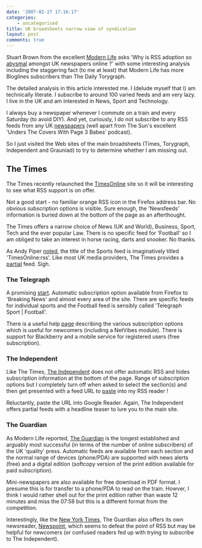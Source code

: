 ```yaml
---
date: '2007-02-27 17:16:17'
categories:
    - uncategorised
title: UK broadsheets narrow view of syndication
layout: post
comments: true
---
```

Stuart Brown from the excellent
[Modern Life](http://www.modernlifeisrubbish.co.uk/) asks 'Why is RSS
adoption so
[abysmal](http://www.modernlifeisrubbish.co.uk/article/why-is-rss-adoption-so-abysmal-amongst-uk-newspapers-online)
amongst UK newspapers online ?' with some interesting analysis
including the staggering fact (to me at least) that Modern Life has
more Bloglines subscribers than The Daily Torygraph.

The detailed analysis in this article interested me. I (delude myself
that I) am technically literate. I subscribe to around 100 varied feeds
and am very lazy. I live in the UK and am interested in News, Sport and
Technology.

I always buy a newspaper whenever I commute on a train and every
Saturday (to avoid DIY). And yet, curiously, I do not subscribe to any
RSS feeds from any UK
[newspapers](http://www.nbrightside.com/blog/2006/06/14/the-imminent-death-of-newspapers/)
(well apart from The Sun's excellent 'Unders The Covers With Page 3
Babes' podcast).

So I just visited the Web sites of the main broadsheets (Times,
Torygraph, Independent and Grauniad) to try to determine whether I am
missing out.

## The Times

The Times recently relaunched the
[TimesOnline](http://www.timesonline.co.uk/tol/global/) site so it will
be interesting to see what RSS support is on offer.

Not a good start - no familiar orange RSS icon in the Firefox address
bar. No obvious subscription options is visible. Sure enough, the
'Newsfeeds' information is buried down at the bottom of the page as an
afterthought.

The Times offers a narrow choice of News (UK and World), Business,
Sport, Tech and the ever popular Law. There is no specific feed for
'Football' so I am obliged to take an interest in horse racing, darts
and snooker. No thanks.

As Andy Piper
[noted](http://andypiper.wordpress.com/2007/02/16/the-times-goes-rss/),
the title of the Sports feed is imaginatively titled 'TimesOnline:rss'.
Like most UK media providers, The Times provides a
[partial](http://www.nbrightside.com/blog/2006/05/26/partial-versus-full-fe/)
feed. Sigh.

### The Telegraph

A promising [start](http://www.telegraph.co.uk/). Automatic subscription
option available from Firefox to 'Breaking News' and almost every area
of the site. There are specific feeds for individual sports and the
Football feed is sensibly called 'Telegraph Sport | Football'.

There is a useful help
[page](http://www.telegraph.co.uk/portal/main.jhtml?xml=/portal/rss/exclusions/rssinfo.xml)
describing the various subscription options which is useful for
newcomers (including a NetVibes module). There is support for Blackberry
and a mobile service for registered users (free subscription).

### The Independent

Like The Times, [The Independent](http://www.independent.co.uk/) does
not offer automatic RSS and hides subscription information at the bottom
of the page. Range of subscription options but I completely turn off
when asked to select the section(s) and then get presented with a feed
URL to [paste](http://www.flickr.com/photos/70276096@N00/404469891/)
into my RSS reader !

Reluctantly, paste the URL into Google Reader. Again, The Independent
offers partial feeds with a headline teaser to lure you to the main
site.

### The Guardian

As Modern Life reported, [The Guardian](http://www.guardian.co.uk/) is
the longest established and arguably most successful (in terms of the
number of online subscribers) of the UK 'quality' press. Automatic feeds
are available from each section and the normal range of devices
(phone/PDA) are supported with news alerts (free) and a digital edition
(softcopy version of the print edition available for paid subscription).

Mini-newspapers are also available for free download in PDF format. I
presume this is for transfer to a phone/PDA to read on the train.
Howver, I think I would rather shell out for the print edition rather
than waste 12 minutes and miss the 07:58 but this is a different format
from the competition.

Interestingly, like the
[New York Times](http://scobleizer.com/2007/02/22/why-do-a-reader-only-for-one-publication-adobe-vs-microsoft-for-developers/),
The Guardian also offers its own newsreader,
[Newspoint](http://www.guardian.co.uk/newspoint/), which seems to defeat
the point of RSS but may be helpful for newcomers (or confused readers
fed up with trying to subscribe to The Independent).
